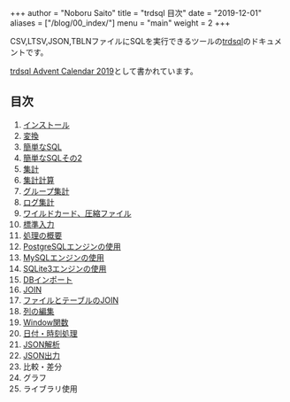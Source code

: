 +++
author = "Noboru Saito"
title = "trdsql 目次"
date = "2019-12-01"
aliases = ["/blog/00_index/"]
menu = "main"
weight = 2
+++

CSV,LTSV,JSON,TBLNファイルにSQLを実行できるツールの[trdsql](https://github.com/noborus/trdsql)のドキュメントです。

[trdsql Advent Calendar 2019](https://qiita.com/advent-calendar/2019/trdsql)として書かれています。

## 目次

1. [インストール](/blog/01_install)
1. [変換](/blog/02_convert)
1. [簡単なSQL](/blog/03_sql)
1. [簡単なSQLその2](/blog/04_sql2)
1. [集計](/blog/05_aggregate)
1. [集計計算](/blog/06_calculation)
1. [グループ集計](/blog/07_group)
1. [ログ集計](/blog/08_log)
1. [ワイルドカード、圧縮ファイル](/blog/09_wildcard)
1. [標準入力](/blog/10_stdin)
1. [処理の概要](/blog/11_summary)
1. [PostgreSQLエンジンの使用](/blog/12_postgres)
1. [MySQLエンジンの使用](/blog/13_mysql)
1. [SQLite3エンジンの使用](/blog/14_sqlite3)
1. [DBインポート](/blog/15_import)
1. [JOIN](/blog/16_join)
1. [ファイルとテーブルのJOIN](/blog/17_file_table)
1. [列の編集](/blog/18_edit_columns)
1. [Window関数](/blog/19_window)
1. [日付・時刻処理](/blog/20_date)
1. [JSON解析](/blog/21_json_parse)
1. [JSON出力](/blog/22_json_output)
1. 比較・差分
1. グラフ
1. ライブラリ使用

<!--
1. [比較・差分](/blog/23_except)
1. [グラフ](/blog/24_graph)
1. [ライブラリ使用](/blog/25_library)
-->
